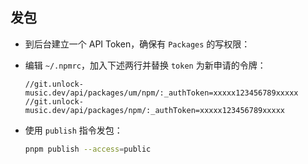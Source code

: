 ## 发包

- 到后台建立一个 API Token，确保有 `Packages` 的写权限：
- 编辑 `~/.npmrc`，加入下述两行并替换 `token` 为新申请的令牌：

  ```text
  //git.unlock-music.dev/api/packages/um/npm/:_authToken=xxxxx123456789xxxxx
  //git.unlock-music.dev/api/packages/npm/:_authToken=xxxxx123456789xxxxx
  ```

- 使用 `publish` 指令发包：

  ```sh
  pnpm publish --access=public
  ```
